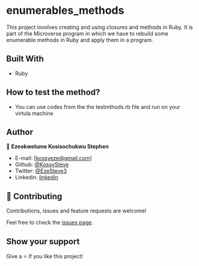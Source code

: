 # enumerables_methods
This project involves creating and using closures and methods in Ruby. It is part of the Microverse program in which we have to rebuild some enumerable methods in Ruby and apply them in a program.

## Built With

- Ruby

## How to test the method?
- You can use codes from the the testmthods.rb file and run on your virtula machine

## Author

👤 **Ezeokwelume Kosisochukwu Stephen**

- E-mail: [kossyeze@gmail.com]
- Github: [@KossySteve](https://github.com/KossySteve)
- Twitter: [@EzeSteve3](https://twitter.com/EzeSteve3/)
- Linkedin: [linkedin](https://www.linkedin.com/in/steve-ez-b090ba198/)


## 🤝 Contributing

Contributions, issues and feature requests are welcome!

Feel free to check the [issues page](issues/).

## Show your support

Give a ⭐️ if you like this project!
